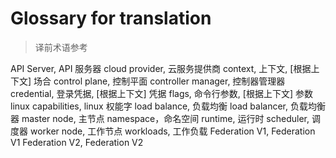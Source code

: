 # Glossary for translation
<!--
format of this file:
term, 翻译1, [根据上下文] 翻译2...

sorted alphabetically
-->

>译前术语参考

API Server, API 服务器
cloud provider, 云服务提供商
context, 上下文, [根据上下文] 场合
control plane, 控制平面
controller manager, 控制器管理器
credential, 登录凭据, [根据上下文] 凭据
flags, 命令行参数, [根据上下文] 参数
linux capabilities, linux 权能字
load balance, 负载均衡
load balancer, 负载均衡器
master node, 主节点
namespace，命名空间
runtime, 运行时
scheduler, 调度器
worker node, 工作节点
workloads, 工作负载
Federation V1, Federation V1
Federation V2, Federation V2
